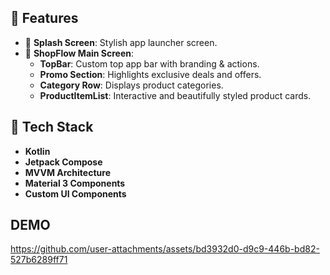 ## 📱 Features

- 🚀 **Splash Screen**: Stylish app launcher screen.
- 🏬 **ShopFlow Main Screen**:
  - **TopBar**: Custom top app bar with branding & actions.
  - **Promo Section**: Highlights exclusive deals and offers.
  - **Category Row**: Displays product categories.
  - **ProductItemList**: Interactive and beautifully styled product cards.

## 🧱 Tech Stack

- **Kotlin**
- **Jetpack Compose**
- **MVVM Architecture**
- **Material 3 Components**
- **Custom UI Components**

## DEMO 

https://github.com/user-attachments/assets/bd3932d0-d9c9-446b-bd82-527b6289ff71

